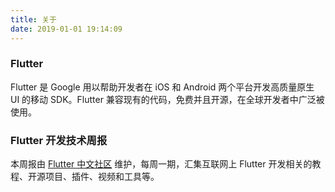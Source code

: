 ```yaml
---
title: 关于
date: 2019-01-01 19:14:09
---
```


### Flutter
Flutter 是 Google 用以帮助开发者在 iOS 和 Android 两个平台开发高质量原生 UI 的移动 SDK。Flutter 兼容现有的代码，免费并且开源，在全球开发者中广泛被使用。

### Flutter 开发技术周报

本周报由 [Flutter 中文社区](https://github.com/cfug) 维护，每周一期，汇集互联网上 Flutter 开发相关的教程、开源项目、插件、视频和工具等。